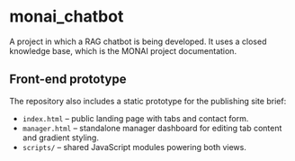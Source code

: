 # monai_chatbot
A project in which a RAG chatbot is being developed. It uses a closed knowledge base, which is the MONAI project documentation.

## Front-end prototype

The repository also includes a static prototype for the publishing site brief:

- `index.html` – public landing page with tabs and contact form.
- `manager.html` – standalone manager dashboard for editing tab content and gradient styling.
- `scripts/` – shared JavaScript modules powering both views.
